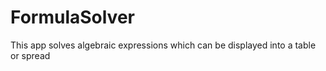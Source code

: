 # FormulaSolver
This app solves algebraic expressions which can be displayed into a table or spread
